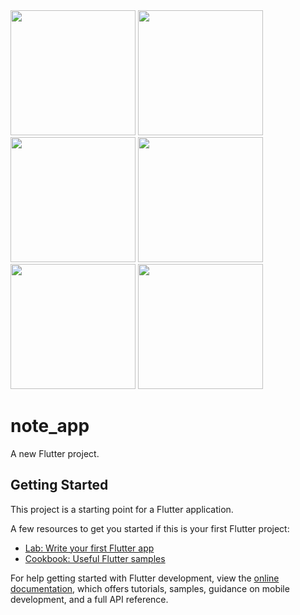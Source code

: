 <img src="https://github.com/user-attachments/assets/e7ddd7c0-9cc0-43e3-97ad-4fc4c837fabe" width="200"/>
<img src="https://github.com/user-attachments/assets/557fce24-bb3a-4fff-a7d6-c64acd1cc930" width="200"/>
<img src="https://github.com/user-attachments/assets/2df387ac-26b3-48ff-bf4d-200fd52b9aa2" width="200"/>
<img src="https://github.com/user-attachments/assets/e1ab7f6e-3815-4a66-aefe-9a7e468a5ed9" width="200"/>
<img src="https://github.com/user-attachments/assets/c690dc6d-707e-4aa6-b655-ff3123fd85c7" width="200"/>
<img src="https://github.com/user-attachments/assets/2bc8538c-42c5-487e-b485-86a000126daa" width="200"/>

# note_app

A new Flutter project.

## Getting Started

This project is a starting point for a Flutter application.

A few resources to get you started if this is your first Flutter project:

- [Lab: Write your first Flutter app](https://docs.flutter.dev/get-started/codelab)
- [Cookbook: Useful Flutter samples](https://docs.flutter.dev/cookbook)

For help getting started with Flutter development, view the
[online documentation](https://docs.flutter.dev/), which offers tutorials,
samples, guidance on mobile development, and a full API reference.
